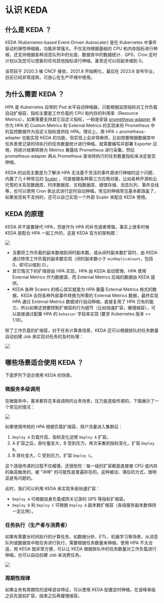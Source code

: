 # 认识 KEDA

## 什么是 KEDA ？

KEDA (Kubernetes-based Event-Driven Autoscaler) 是在 Kubernetes 中事件驱动的弹性伸缩器，功能非常强大。不仅支持根据基础的 CPU 和内存指标进行伸缩，还支持根据各种消息队列中的长度、数据库中的数据统计、QPS、Cron 定时计划以及您可以想象的任何其他指标进行伸缩，甚至还可以将副本缩到 0。

该项目于 2020.3 被 CNCF 接收，2021.8 开始孵化，最后在 2023.8 宣布毕业，目前已经非常成熟，可放心在生产环境中使用。

## 为什么需要 KEDA ？

HPA 是 Kubernetes 自带的 Pod 水平自动伸缩器，只能根据监控指标对工作负载自动扩缩容，指标主要是工作负载的 CPU 和内存的利用率（Resource Metrics），如果需要支持其它自定义指标，一般是安装 [prometheus-adapter](https://github.com/kubernetes-sigs/prometheus-adapter) 来作为 HPA  的 Custom Metrics 和 External Metrics 的实现来将 Prometheus 中的监控数据作为自定义指标提供给 HPA。理论上，用  HPA + prometheus-adapter 也能实现 KEDA 的功能，但实现上会非常麻烦，比如想要根据数据库中任务表里记录的待执行的任务数量统计进行伸缩，就需要编写并部署 Exporter 应用，将统计结果转换为 Metrics 暴露给 Prometheus 进行采集，然后 prometheus-adapter 再从 Prometheus 查询待执行的任务数量指标来决定是否伸缩。

KEDA 的出现主要是为了解决 HPA 无法基于灵活的事件源进行伸缩的这个问题，内置了几十种常见的 [Scaler](https://keda.sh/docs/latest/scalers/) ，可直接跟各种第三方应用对接，比如各种开源和云托管的关系型数据库、时序数据库、文档数据库、键值存储、消息队列、事件总线等，也可以使用 Cron 表达式进行定时自动伸缩，常见的伸缩常见基本都涵盖了，如果发现有不支持的，还可以自己实现一个外部 Scaler 来配合 KEDA 使用。

## KEDA 的原理

KEDA 并不是要替代 HPA，而是作为 HPA 的补充或者增强，事实上很多时候 KEDA 是配合 HPA 一起工作的，这是 KEDA 官方的架构图：

![](https://image-host-1251893006.cos.ap-chengdu.myqcloud.com/2024%2F04%2F07%2F20240407153149.png)

* 当要将工作负载的副本数缩到闲时副本数，或从闲时副本数扩容时，由 KEDA 通过修改工作负载的副本数实现（闲时副本数小于 `minReplicaCount`，包括 0，即可以缩到 0）。
* 其它情况下的扩缩容由 HPA 实现，HPA 由 KEDA 自动管理，HPA 使用 External Metrics 作为数据源，而 External Metrics 后端的数据由 KEDA 提供。
* KEDA 各种 Scalers 的核心其实就是为 HPA 暴露 External Metrics 格式的数据，KEDA 会将各种外部事件转换为所需的 External Metrics 数据，最终实现 HPA 通过 External Metrics 数据进行自动伸缩，直接复用了 HPA 已有的能力，所以如果还想要控制扩缩容的行为细节（比如快速扩容，缓慢缩容），可以直接通过配置 HPA 的 `behavior` 字段来实现 (要求 Kubernetes 版本 >= 1.18)。

除了工作负载的扩缩容，对于任务计算类场景，KEDA 还可以根据排队的任务数量自动创建 Job 来实现对任务的及时处理：

![](https://image-host-1251893006.cos.ap-chengdu.myqcloud.com/2024%2F04%2F08%2F20240408083135.png)

## 哪些场景适合使用 KEDA ？

下面罗列下适合使用 KEDA 的场景。

### 微服务多级调用

在微服务中，基本都存在多级调用的业务场景，压力是逐级传递的，下面展示了一个常见的情况：

![](https://image-host-1251893006.cos.ap-chengdu.myqcloud.com/2024%2F04%2F08%2F20240408084514.png)

如果使用传统的 HPA 根据负载扩缩容，用户流量进入集群后：
1. `Deploy A` 负载升高，指标变化迫使 `Deploy A` 扩容。
2. A 扩容之后，吞吐量变大，B 受到压力，再次采集到指标变化，扩容 `Deploy B`。
3. B 吞吐变大，C 受到压力，扩容 `Deploy C`。

这个逐级传递的过程不仅缓慢，还很危险：每一级的扩容都是直接被 CPU 或内存的飙高触发的，被 “冲垮” 的可能性是普遍存在的。这种被动、滞后的方式，很明显是有问题的。

此时，我们可以利用 KEDA 来实现多级快速扩容：
* `Deploy A` 可根据自身负载或网关记录的 QPS 等指标扩缩容。
* `Deploy B` 和 `Deploy C` 可根据 `Deploy A` 副本数扩缩容（各级服务副本数保持一定比例）。

### 任务执行（生产者与消费者）

如果有需要长时间执行的计算任务，如数据分析、ETL、机器学习等场景，从消息队列或数据库中取任务进行执行，需要根据任务数量来伸缩，使用 HPA 不太合适，用 KEDA 就非常方便，可以让 KEDA 根据排队中的任务数量对工作负载进行伸缩，也可以自动创建 Job 来消费任务。

![](https://image-host-1251893006.cos.ap-chengdu.myqcloud.com/2024%2F04%2F09%2F20240409172007.png)

### 周期性规律

如果业务有周期性的波峰波谷特征，可以使用 KEDA 配置定时伸缩，在波峰来临之前先提前扩容，结束之后再缓慢缩容。
